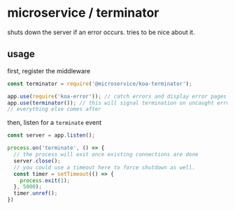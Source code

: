 # microservice / terminator
shuts down the server if an error occurs. tries to be nice about it.

## usage

first, register the middleware

```javascript
const terminator = require('@microservice/koa-terminator');

app.use(require('koa-error')); // catch errors and display error pages like normal
app.use(terminator()); // this will signal termination on uncaught errors
// everything else comes after
```

then, listen for a `terminate` event

```javascript
const server = app.listen();

process.on('terminate', () => {
  // the process will exit once existing connections are done
  server.close();
  // you could use a timeout here to force shutdown as well.
  const timer = setTimeout(() => {
    process.exit(1);
  }, 5000);
  timer.unref();
})
```
